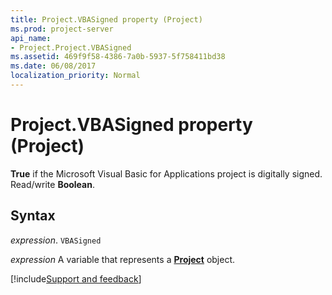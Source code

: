 ```yaml
---
title: Project.VBASigned property (Project)
ms.prod: project-server
api_name:
- Project.Project.VBASigned
ms.assetid: 469f9f58-4386-7a0b-5937-5f758411bd38
ms.date: 06/08/2017
localization_priority: Normal
---
```



# Project.VBASigned property (Project)

 **True** if the Microsoft Visual Basic for Applications project is digitally signed. Read/write **Boolean**.


## Syntax

_expression_. `VBASigned`

_expression_ A variable that represents a **[Project](project.project.md)** object.

[!include[Support and feedback](~/includes/feedback-boilerplate.md)]